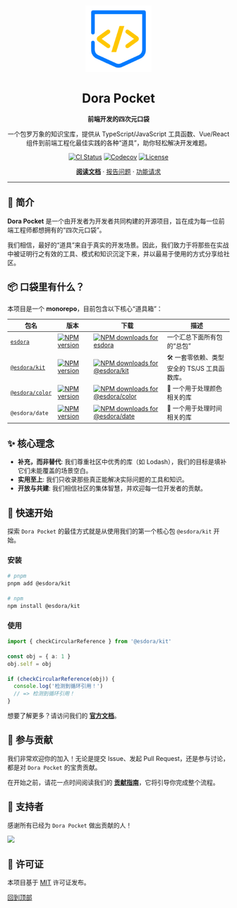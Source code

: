 <div align="center">
  <a name="readme-top"></a>

  <img src="./docs/public/logo-light.svg" alt="Dora Pocket Logo" width="150">

  <h1>Dora Pocket</h1>

  <p><strong>前端开发的四次元口袋</strong></p>

  <p>
    一个包罗万象的知识宝库，提供从 TypeScript/JavaScript 工具函数、Vue/React 组件到前端工程化最佳实践的各种“道具”，助你轻松解决开发难题。
  </p>

  <p>
    <a href="https://github.com/esdora-js/esdora/actions/workflows/ci.yml"><img src="https://github.com/esdora-js/esdora/actions/workflows/ci.yml/badge.svg" alt="CI Status"></a>
    <a href="https://codecov.io/gh/esdora-js/esdora/branch/main"><img src="https://img.shields.io/codecov/c/github/esdora-js/esdora/main.svg?style=flat-square" alt="Codecov"></a>
    <a href="./LICENSE"><img src="https://img.shields.io/npm/l/@esdora/kit.svg?style=flat-square" alt="License"></a>
  </p>

  <p>
    <a href="https://esdora.js.org"><strong>阅读文档</strong></a>
    ·
    <a href="https://github.com/esdora-js/esdora/issues/new/choose">报告问题</a>
    ·
    <a href="https://github.com/esdora-js/esdora/issues/new/choose">功能请求</a>
  </p>

</div>

---

## 📖 简介

**Dora Pocket** 是一个由开发者为开发者共同构建的开源项目，旨在成为每一位前端工程师都想拥有的“四次元口袋”。

我们相信，最好的“道具”来自于真实的开发场景。因此，我们致力于将那些在实战中被证明行之有效的工具、模式和知识沉淀下来，并以最易于使用的方式分享给社区。

## 📦 口袋里有什么？

本项目是一个 **monorepo**，目前包含以下核心“道具箱”：

| 包名                                | 版本                                                                                                                        | 下载                                                                                                                                             | 描述                                         |
| ----------------------------------- | --------------------------------------------------------------------------------------------------------------------------- | ------------------------------------------------------------------------------------------------------------------------------------------------ | -------------------------------------------- |
| [`esdora`](./packages/esdora)       | [![NPM version](https://img.shields.io/npm/v/esdora.svg?style=flat-square)](https://npmjs.org/package/esdora)               | [![NPM downloads for esdora](https://img.shields.io/npm/dm/esdora.svg?style=flat-square)](https://npmjs.org/package/esdora)                      | 一个汇总下面所有包的“总包”                   |
| [`@esdora/kit`](./packages/kit)     | [![NPM version](https://img.shields.io/npm/v/@esdora/kit.svg?style=flat-square)](https://npmjs.org/package/@esdora/kit)     | [![NPM downloads for @esdora/kit](https://img.shields.io/npm/dm/@esdora/kit.svg?style=flat-square)](https://npmjs.org/package/@esdora/kit)       | 🛠️ 一套零依赖、类型安全的 TS/JS 工具函数库。 |
| [`@esdora/color`](./packages/color) | [![NPM version](https://img.shields.io/npm/v/@esdora/color.svg?style=flat-square)](https://npmjs.org/package/@esdora/color) | [![NPM downloads for @esdora/color](https://img.shields.io/npm/dm/@esdora/color.svg?style=flat-square)](https://npmjs.org/package/@esdora/color) | 🎨 一个用于处理颜色相关的库                  |
| `@esdora/date`                      | [![NPM version](https://img.shields.io/npm/v/@esdora/date.svg?style=flat-square)](https://npmjs.org/package/@esdora/date)   | [![NPM downloads for @esdora/date](https://img.shields.io/npm/dm/@esdora/date.svg?style=flat-square)](https://npmjs.org/package/@esdora/date)    | 📅 一个用于处理时间相关的库                  |

## ✨ 核心理念

- **补充，而非替代**: 我们尊重社区中优秀的库（如 Lodash），我们的目标是填补它们未能覆盖的场景空白。
- **实用至上**: 我们只收录那些真正能解决实际问题的工具和知识。
- **开放与共建**: 我们相信社区的集体智慧，并欢迎每一位开发者的贡献。

## 🚀 快速开始

探索 `Dora Pocket` 的最佳方式就是从使用我们的第一个核心包 `@esdora/kit` 开始。

### 安装

```bash
# pnpm
pnpm add @esdora/kit

# npm
npm install @esdora/kit
```

### 使用

```typescript
import { checkCircularReference } from '@esdora/kit'

const obj = { a: 1 }
obj.self = obj

if (checkCircularReference(obj)) {
  console.log('检测到循环引用！')
  // => 检测到循环引用！
}
```

想要了解更多？请访问我们的 **[官方文档](https://esdora.js.org)**。

## 🤝 参与贡献

我们非常欢迎你的加入！无论是提交 Issue、发起 Pull Request，还是参与讨论，都是对 `Dora Pocket` 的宝贵贡献。

在开始之前，请花一点时间阅读我们的 **[贡献指南](https://esdora.js.org/contributing/)**，它将引导你完成整个流程。

## 💖 支持者

感谢所有已经为 `Dora Pocket` 做出贡献的人！

<a href="https://github.com/esdora-js/esdora/graphs/contributors">
  <img src="https://contrib.rocks/image?repo=esdora-js/esdora" />
</a>

## 📜 许可证

本项目基于 [MIT](./LICENSE) 许可证发布。

[回到顶部](#readme-top)
